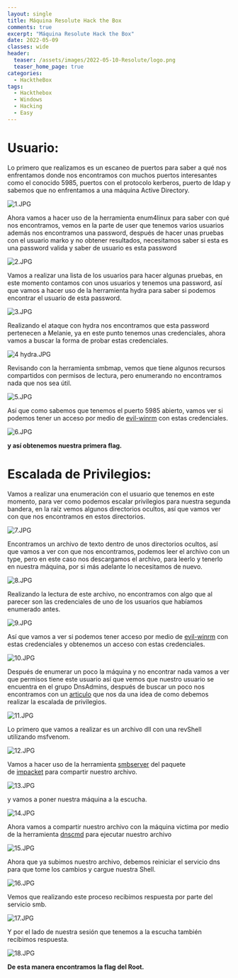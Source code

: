 ```yaml
---
layout: single
title: Máquina Resolute Hack the Box
comments: true
excerpt: "Máquina Resolute Hack the Box"
date: 2022-05-09
classes: wide
header:
  teaser: /assets/images/2022-05-10-Resolute/logo.png
  teaser_home_page: true
categories:
  - HacktheBox
tags:
  - Hackthebox
  - Windows
  - Hacking
  - Easy
---
```


# **Usuario:**

Lo primero que realizamos es un escaneo de puertos para saber a qué nos enfrentamos donde nos encontramos con muchos puertos interesantes como el conocido 5985, puertos con el protocolo kerberos, puerto de ldap y sabemos que no enfrentamos a una máquina Active Directory.

![1.JPG](/assets/images/2022-05-10-Resolute/1.jpg)

Ahora vamos a hacer uso de la herramienta enum4linux para saber con qué nos encontramos, vemos en la parte de user que tenemos varios usuarios además nos encontramos una password, después de hacer unas pruebas con el usuario marko y no obtener resultados, necesitamos saber si esta es una password valida y saber de usuario es esta password

![2.JPG](/assets/images/2022-05-10-Resolute/2.jpg)

Vamos a realizar una lista de los usuarios para hacer algunas pruebas, en este momento contamos con unos usuarios y tenemos una password, así que vamos a hacer uso de la herramienta hydra para saber si podemos encontrar el usuario de esta password.

![3.JPG](/assets/images/2022-05-10-Resolute/3.jpg)

Realizando el ataque con hydra nos encontramos que esta password pertenecen a Melanie, ya en este punto tenemos unas credenciales, ahora vamos a buscar la forma de probar estas credenciales.

![4 hydra.JPG](/assets/images/2022-05-10-Resolute/4_hydra.jpg)

Revisando con la herramienta smbmap, vemos que tiene algunos recursos compartidos con permisos de lectura, pero enumerando no encontramos nada que nos sea útil.

![5.JPG](/assets/images/2022-05-10-Resolute/5.jpg)

Así que como sabemos que tenemos el puerto 5985 abierto, vamos ver si podemos tener un acceso por medio de [evil-winrm](https://github.com/Hackplayers/evil-winrm) con estas credenciales.

![6.JPG](/assets/images/2022-05-10-Resolute/6.jpg)

**y así obtenemos nuestra primera flag.**

# **Escalada de Privilegios:**

Vamos a realizar una enumeración con el usuario que tenemos en este momento, para ver como podemos escalar privilegios para nuestra segunda bandera, en la raíz vemos algunos directorios ocultos, así que vamos ver con que nos encontramos en estos directorios.

![7.JPG](/assets/images/2022-05-10-Resolute/7.jpg)

Encontramos un archivo de texto dentro de unos directorios ocultos, así que vamos a ver con que nos encontramos, podemos leer el archivo con un type, pero en este caso nos descargamos el archivo, para leerlo y tenerlo en nuestra máquina, por si más adelante lo necesitamos de nuevo.

![8.JPG](/assets/images/2022-05-10-Resolute/8.jpg)

Realizando la lectura de este archivo, no encontramos con algo que al parecer son las credenciales de uno de los usuarios que habíamos enumerado antes.

![9.JPG](/assets/images/2022-05-10-Resolute/9.jpg)

Así que vamos a ver si podemos tener acceso por medio de [evil-winrm](https://github.com/Hackplayers/evil-winrm) con estas credenciales y obtenemos un acceso con estas credenciales.

![10.JPG](/assets/images/2022-05-10-Resolute/10.jpg)

Después de enumerar un poco la máquina y no encontrar nada vamos a ver que permisos tiene este usuario así que vemos que nuestro usuario se encuentra en el grupo DnsAdmins, después de buscar un poco nos encontramos con un [articulo](https://medium.com/techzap/dns-admin-privesc-in-active-directory-ad-windows-ecc7ed5a21a2) que nos da una idea de como debemos realizar la escalada de privilegios.

![11.JPG](/assets/images/2022-05-10-Resolute/11.jpg)

Lo primero que vamos a realizar es un archivo dll con una revShell utilizando msfvenom.

![12.JPG](/assets/images/2022-05-10-Resolute/12.jpg)

Vamos a hacer uso de la herramienta [smbserver](https://github.com/SecureAuthCorp/impacket/blob/master/impacket/smbserver.py) del paquete de [impacket](https://github.com/SecureAuthCorp/impacket) para compartir nuestro archivo.

![13.JPG](/assets/images/2022-05-10-Resolute/13.jpg)

y vamos a poner nuestra máquina a la escucha.

![14.JPG](/assets/images/2022-05-10-Resolute/14.jpg)

Ahora vamos a compartir nuestro archivo con la máquina victima por medio de la herramienta [dnscmd](https://docs.microsoft.com/en-us/windows-server/administration/windows-commands/dnscmd) para ejecutar nuestro archivo

![15.JPG](/assets/images/2022-05-10-Resolute/15.jpg)

Ahora que ya subimos nuestro archivo, debemos reiniciar el servicio dns para que tome los cambios y cargue nuestra Shell.

![16.JPG](/assets/images/2022-05-10-Resolute/16.jpg)

Vemos que realizando este proceso recibimos respuesta por parte del servicio smb.

![17.JPG](/assets/images/2022-05-10-Resolute/17.jpg)

Y por el lado de nuestra sesión que tenemos a la escucha también recibimos respuesta.

![18.JPG](/assets/images/2022-05-10-Resolute/18.jpg)

**De esta manera encontramos la flag del Root.**